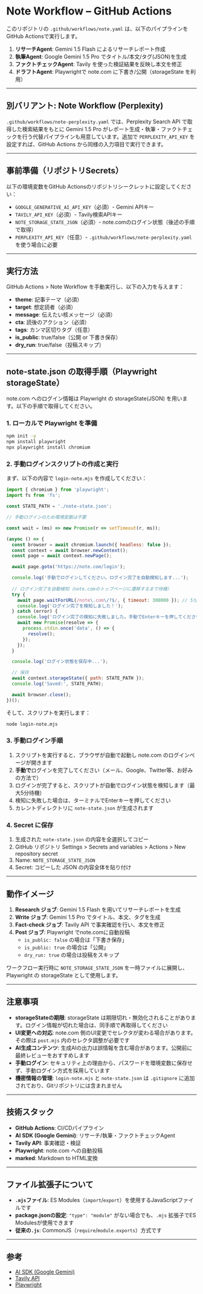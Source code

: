 # Note Workflow – GitHub Actions

このリポジトリの `.github/workflows/note.yaml` は、以下のパイプラインをGitHub Actionsで実行します。

1) **リサーチAgent**: Gemini 1.5 Flash によるリサーチレポート作成
2) **執筆Agent**: Google Gemini 1.5 Pro でタイトル/本文/タグ(JSON)を生成
3) **ファクトチェックAgent**: Tavily を使った検証結果を反映し本文を修正
4) **ドラフトAgent**: Playwrightで note.com に下書き/公開（storageState を利用）

---

## 別バリアント: Note Workflow (Perplexity)

`.github/workflows/note-perplexity.yaml` では、Perplexity Search API で取得した検索結果をもとに Gemini 1.5 Pro がレポート生成・執筆・ファクトチェックを行う代替パイプラインも用意しています。追加で `PERPLEXITY_API_KEY` を設定すれば、GitHub Actions から同様の入力項目で実行できます。

---

## 事前準備（リポジトリSecrets）

以下の環境変数をGitHub Actionsのリポジトリシークレットに設定してください：

- `GOOGLE_GENERATIVE_AI_API_KEY`（必須）- Gemini APIキー
- `TAVILY_API_KEY`（必須）- Tavily検索APIキー
- `NOTE_STORAGE_STATE_JSON`（必須）- note.comのログイン状態（後述の手順で取得）
- `PERPLEXITY_API_KEY`（任意）- `.github/workflows/note-perplexity.yaml` を使う場合に必要

---

## 実行方法

GitHub Actions > Note Workflow を手動実行し、以下の入力を与えます：

- **theme**: 記事テーマ（必須）
- **target**: 想定読者（必須）
- **message**: 伝えたい核メッセージ（必須）
- **cta**: 読後のアクション（必須）
- **tags**: カンマ区切りタグ（任意）
- **is_public**: true/false（公開 or 下書き保存）
- **dry_run**: true/false（投稿スキップ）

---

## note-state.json の取得手順（Playwright storageState）

note.com へのログイン情報は Playwright の storageState(JSON) を用います。以下の手順で取得してください。

### 1. ローカルで Playwright を準備

```bash
npm init -y
npm install playwright
npx playwright install chromium
```

### 2. 手動ログインスクリプトの作成と実行

まず、以下の内容で `login-note.mjs` を作成してください：

```javascript
import { chromium } from 'playwright';
import fs from 'fs';

const STATE_PATH = './note-state.json';

// 手動ログインのため環境変数は不要

const wait = (ms) => new Promise(r => setTimeout(r, ms));

(async () => {
  const browser = await chromium.launch({ headless: false });
  const context = await browser.newContext();
  const page = await context.newPage();

  await page.goto('https://note.com/login');

  console.log('手動でログインしてください。ログイン完了を自動検知します...');
  
  // ログイン完了を自動検知（note.comのトップページに遷移するまで待機）
  try {
    await page.waitForURL(/note\.com\/?$/, { timeout: 300000 }); // 5分待機
    console.log('ログイン完了を検知しました！');
  } catch (error) {
    console.log('ログイン完了の検知に失敗しました。手動でEnterキーを押してください。');
    await new Promise(resolve => {
      process.stdin.once('data', () => {
        resolve();
      });
    });
  }

  console.log('ログイン状態を保存中...');

  // 保存
  await context.storageState({ path: STATE_PATH });
  console.log('Saved:', STATE_PATH);

  await browser.close();
})();
```

そして、スクリプトを実行します：

```bash
node login-note.mjs
```

### 3. 手動ログイン手順

1. スクリプトを実行すると、ブラウザが自動で起動し note.com のログインページが開きます
2. **手動で**ログインを完了してください（メール、Google、Twitter等、お好みの方法で）
3. ログインが完了すると、スクリプトが自動でログイン状態を検知します（最大5分待機）
4. 検知に失敗した場合は、ターミナルでEnterキーを押してください
5. カレントディレクトリに `note-state.json` が生成されます

### 4. Secret に保存

1. 生成された `note-state.json` の内容を全選択してコピー
2. GitHub リポジトリ Settings > Secrets and variables > Actions > New repository secret
3. Name: `NOTE_STORAGE_STATE_JSON`
4. Secret: コピーした JSON の内容全体を貼り付け

---

## 動作イメージ

1. **Research ジョブ**: Gemini 1.5 Flash を用いてリサーチレポートを生成
2. **Write ジョブ**: Gemini 1.5 Pro でタイトル、本文、タグを生成
3. **Fact-check ジョブ**: Tavily API で事実確認を行い、本文を修正
4. **Post ジョブ**: Playwright でnote.comに自動投稿
   - `is_public: false` の場合は「下書き保存」
   - `is_public: true` の場合は「公開」
   - `dry_run: true` の場合は投稿をスキップ

ワークフロー実行時に `NOTE_STORAGE_STATE_JSON` を一時ファイルに展開し、Playwright の storageState として使用します。

---

## 注意事項

- **storageStateの期限**: storageState は期限切れ・無効化されることがあります。ログイン情報が切れた場合は、同手順で再取得してください
- **UI変更への対応**: note.com 側のUI変更でセレクタが変わる場合があります。その際は `post.mjs` 内のセレクタ調整が必要です
- **AI生成コンテンツ**: 生成AIの出力は誤情報を含む場合があります。公開前に最終レビューをおすすめします
- **手動ログイン**: セキュリティ上の理由から、パスワードを環境変数に保存せず、手動ログイン方式を採用しています
- **機密情報の管理**: `login-note.mjs` と `note-state.json` は `.gitignore` に追加されており、Gitリポジトリには含まれません

---

## 技術スタック

- **GitHub Actions**: CI/CDパイプライン
- **AI SDK (Google Gemini)**: リサーチ/執筆・ファクトチェックAgent
- **Tavily API**: 事実確認・検証
- **Playwright**: note.com への自動投稿
- **marked**: Markdown to HTML変換

---

## ファイル拡張子について

- **`.mjs`ファイル**: ES Modules（`import`/`export`）を使用するJavaScriptファイルです
- **package.jsonの設定**: `"type": "module"` がない場合でも、`.mjs` 拡張子でES Modulesが使用できます
- **従来の`.js`**: CommonJS（`require`/`module.exports`）方式です

---

## 参考

- [AI SDK (Google Gemini)](https://sdk.vercel.ai/docs)
- [Tavily API](https://docs.tavily.com/)
- [Playwright](https://playwright.dev/)
